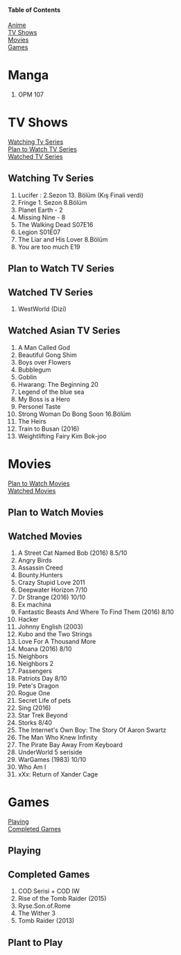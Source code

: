 #### Table of Contents
[Anime](https://github.com/ugurozturk/ListingEverything/blob/master/Animelist.md)  
[TV Shows](#tv-shows)  
[Movies](#movies)  
[Games](#games)  

# Manga
1. OPM 107

# TV Shows
[Watching Tv Series](#watching-tv-series)  
[Plan to Watch TV Series](#plan-to-watch-tv-series)  
[Watched TV Series](#watched-tv-series)  

## Watching Tv Series
1. Lucifer : 2.Sezon 13. Bölüm (Kış Finali verdi)
1. Fringe 1. Sezon 8.Bölüm
2. Planet Earth - 2
1. Missing Nine - 8
1. The Walking Dead S07E16
1. Legion S01E07
1. The Liar and His Lover 8.Bölüm
1. You are too much E19

## Plan to Watch TV Series
## Watched TV Series
1. WestWorld (Dizi)


## Watched Asian TV Series
1. A Man Called God
1. Beautiful Gong Shim
1. Boys over Flowers
1. Bubblegum
1. Goblin
1. Hwarang: The Beginning 20
1. Legend of the blue sea
1. My Boss is a Hero
1. Personel Taste
1. Strong Woman Do Bong Soon 16.Bölüm
1. The Heirs
1. Train to Busan (2016)
1. Weightlifting Fairy Kim Bok-joo


# Movies
[Plan to Watch Movies](#plan-to-watch-movies)  
[Watched Movies](#watched-movies)  

## Plan to Watch Movies
## Watched Movies
1. A Street Cat Named Bob (2016)	8.5/10
1. Angry Birds
1. Assassin Creed
1. Bounty.Hunters
1. Crazy Stupid Love 2011
1. Deepwater Horizon 7/10
1. Dr Strange (2016)	10/10
1. Ex machina
1. Fantastic Beasts And Where To Find Them (2016)	8/10
1. Hacker
1. Johnny English (2003)
1. Kubo and the Two Strings
1. Love For A Thousand More
1. Moana (2016)	8/10
1. Neighbors
1. Neighbors 2
1. Passengers
1. Patriots Day 8/10
1. Pete's Dragon
1. Rogue One 
1. Secret Life of pets
1. Sing (2016)
1. Star Trek Beyond
1. Storks 8/40
1. The Internet's Own Boy: The Story Of Aaron Swartz
1. The Man Who Knew Infinity
1. The Pirate Bay Away From Keyboard
1. UnderWorld 5 seriside
1. WarGames (1983) 10/10
1. Who Am I
1. xXx: Return of Xander Cage

# Games
[Playing](#playing)  
[Completed Games](#complated-games)  


## Playing
## Completed Games
1. COD Serisi + COD IW
1. Rise of the Tomb Raider (2015)
1. Ryse.Son.of.Rome
1. The Wither 3
1. Tomb Raider (2013)
## Plant to Play
